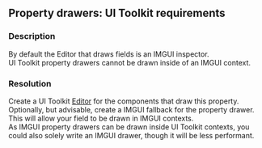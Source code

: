 ## Property drawers: UI Toolkit requirements
### Description
By default the Editor that draws fields is an IMGUI inspector.  
UI Toolkit property drawers cannot be drawn inside of an IMGUI context.

### Resolution
Create a UI Toolkit [Editor](https://docs.unity3d.com/ScriptReference/Editor.html) for the components that draw this property.  
Optionally, but advisable, create a IMGUI fallback for the property drawer. This will allow your field to be drawn in IMGUI contexts.  
As IMGUI property drawers can be drawn inside UI Toolkit contexts, you could also solely write an IMGUI drawer, though it will be less performant.